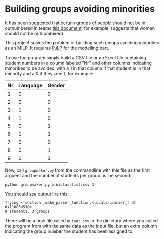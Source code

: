 Building groups avoiding minorities
===================================

It has been suggested that certain groups of people should not be in outnumbered in
teams [this document](http://info.catme.org/wp-content/uploads/Team-Maker_brochure_-_8_5x11_2013.pdf), for example, suggests that women should not be outnumbered). 

This project solves the problem of building such groups avoiding minorities as an MILP. It requires [PuLP](https://pypi.python.org/pypi/PuLP) for the modelling part.

To use the program simply build a CSV file or an Excel file containing student numbers in a column labeled "Nr" and other columns indicating minorities to be avoided, with a 1 in that column if that student is in that minority and a 0 if they aren't, for example:

| Nr | Language | Gender |
| -- | -------- | ------ |
| 1  |    0     |   0    |
| 2  |    0     |   0    |
| 3  |    1     |   0    |
| 4  |    1     |   0    |
| 5  |    0     |   1    |
| 6  |    1     |   1    |
| 7  |    0     |   0    |
| 8  |    0     |   1    |
| 9  |    1     |   1    |

Now, call `groupmaker.py` from the commandline with this file as the first arguent and the number of students per group as the second:

    python groupmaker.py miniclasslist.csv 3
    
You should see output like this:

    Trying <function _make_parser_function.<locals>.parser_f at 0x11085a510>
    9 students, 3 groups

There will be a new file called `output.csv` in the directory where you called the program from with the same data as the input file, but an extra column indicating the group number the student has been assigned to.


